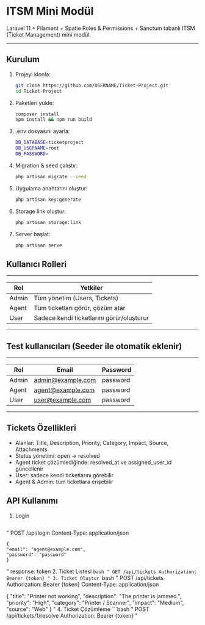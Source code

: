 # ITSM Mini Modül

Laravel 11 + Filament + Spatie Roles & Permissions + Sanctum tabanlı ITSM (Ticket Management) mini modül.

---

## Kurulum

1. Projeyi klonla:
    ```bash
    git clone https://github.com/USERNAME/Ticket-Project.git
    cd Ticket-Project
2. Paketleri yükle:
    ```bash 
    composer install
    npm install && npm run build
3. .env dosyasını ayarla:
    ```bash
    DB_DATABASE=ticketproject
    DB_USERNAME=root
    DB_PASSWORD=
4. Migration & seed çalıştır:
    ```bash
    php artisan migrate --seed
5. Uygulama anahtarını oluştur:
    ```bash
    php artisan key:generate
6. Storage link oluştur:
    ```bash
    php artisan storage:link
7. Server başlat:
    ```bash
    php artisan serve

## Kullanıcı Rolleri
 ---------------------------------------------------
| Rol   | Yetkiler                                  |
| ----- | ----------------------------------------- |
| Admin | Tüm yönetim (Users, Tickets)              |
| Agent | Tüm ticketları görür, çözüm atar          |
| User  | Sadece kendi ticketlarını görür/oluşturur |
 ---------------------------------------------------
## Test kullanıcıları (Seeder ile otomatik eklenir)
 ------------------------------------------------------------------
| Rol   | Email                                         | Password |
| ----- | --------------------------------------------- | -------- |
| Admin | [admin@example.com](mailto:admin@example.com) | password |
| Agent | [agent@example.com](mailto:agent@example.com) | password |
| User  | [user@example.com](mailto:user@example.com)   | password |
 ------------------------------------------------------------------
## Tickets Özellikleri

- Alanlar: Title, Description, Priority, Category, Impact, Source, Attachments
- Status yönetimi: open → resolved
- Agent ticket çözümlediğinde: resolved_at ve assigned_user_id güncellenir
- User: sadece kendi ticketlarını görebilir
- Agent & Admin: tüm ticketlara erişebilir

## API Kullanımı

1. Login
    ```bash
"
    POST /api/login
    Content-Type: application/json

    {
    "email": "agent@example.com",
    "password": "password"
    }
"
response: token
2. Ticket Listesi
    ```bash
"
GET /api/tickets
Authorization: Bearer {token}
"
3. Ticket Oluştur
    ```bash
"
POST /api/tickets
Authorization: Bearer {token}
Content-Type: application/json

{
  "title": "Printer not working",
  "description": "The printer is jammed.",
  "priority": "High",
  "category": "Printer / Scanner",
  "impact": "Medium",
  "source": "Web"
}
"
4. Ticket Çözümleme
    ```bash
"
POST /api/tickets/1/resolve
Authorization: Bearer {token}
"
